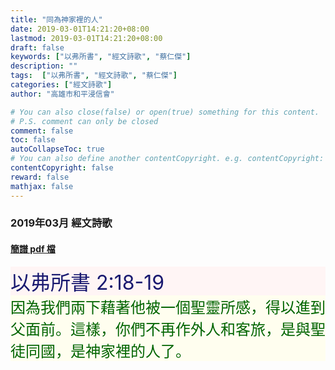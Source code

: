 ```yaml
---
title: "同為神家裡的人"
date: 2019-03-01T14:21:20+08:00
lastmod: 2019-03-01T14:21:20+08:00
draft: false
keywords: ["以弗所書", "經文詩歌", "蔡仁傑"]
description: ""
tags:  ["以弗所書", "經文詩歌", "蔡仁傑"]
categories: ["經文詩歌"]
author: "高雄市和平浸信會"

# You can also close(false) or open(true) something for this content.
# P.S. comment can only be closed
comment: false
toc: false
autoCollapseToc: true
# You can also define another contentCopyright. e.g. contentCopyright: "This is another copyright."
contentCopyright: false
reward: false
mathjax: false
---
```


### 2019年03月 經文詩歌

#### [簡譜 pdf 檔](/pdf-h/h201903.pdf "同為神家裡的人")

<div style="background-color:#FFF5F5"><font size="6", color="#191970">
以弗所書 2:18-19
</font>
</div>

<div style="background-color:#FFFEEF"><font size="5", color="#006400">
因為我們兩下藉著他被一個聖靈所感，得以進到父面前。這樣，你們不再作外人和客旅，是與聖徒同國，是神家裡的人了。
</font>
</div>
